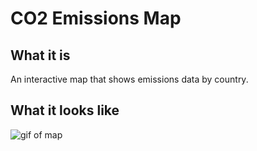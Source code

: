 # CO2 Emissions Map

## What it is

An interactive map that shows emissions data by country.

## What it looks like

![gif of map](https://media.giphy.com/media/5dYdgzeQih892UmnQZ/giphy.gif)

